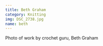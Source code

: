 ```yaml
---
title: Beth Graham
category: Knitting
img: DSC_2738.jpg
name: beth
---
```


Photo of work by crochet guru, Beth Graham
